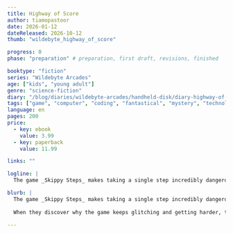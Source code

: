 ```yaml
---
title: Highway of Score
author: tiamopastoor
date: 2026-01-12
dateReleased: 2026-10-12
thumb: "wildebyte_highway_of_score"

progress: 0
phase: "preparation" # preparation, first draft, revisions, finished

booktype: "fiction"
series: "Wildebyte Arcades"
age: ["kids", "young adult"] 
genre: "science-fiction"
diary: "/blog/diaries/wildebyte-arcades/handheld-disk/diary-highway-of-score/"
tags: ["game", "computer", "coding", "fantastical", "mystery", "technology", "adventure"]
language: en
pages: 200
price:
  - key: ebook
    value: 3.99
  - key: paperback
    value: 11.99

links: ""

logline: |
  The game _Skippy Steps_ makes taking a single step incredibly dangerous, with rivers of lava, nippy piranhas, and speeding vehicles everywhere. Unfortunately, Wildebyte needs a thousand steps to overcome an impossible challenge, or risk losing his lost memories to a broken device.

blurb: |
  The game _Skippy Steps_ makes taking a single step incredibly dangerous, with rivers of lava, nippy piranhas, and speeding vehicles everywhere. Unfortunately, Wildebyte needs a thousand steps to reach the finish line in time. 
  
  When they discover why the game keeps glitching and getting harder, they must risk everything. Why? To be the first player ever to overcome an impossible challenge dubbed the Wondrously Wide Chasm.

---
```


